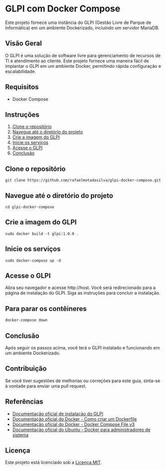 # GLPI com Docker Compose

Este projeto fornece uma instância do GLPI (Gestão Livre de Parque de Informática) em um ambiente Dockerizado, incluindo um servidor MariaDB.

## Visão Geral

O GLPI é uma solução de software livre para gerenciamento de recursos de TI e atendimento ao cliente. Este projeto fornece uma maneira fácil de implantar o GLPI em um ambiente Docker, permitindo rápida configuração e escalabilidade.

## Requisitos

* Docker Compose

## Instruções

1. [Clone o repositório](#clone-o-repositório)
2. [Navegue até o diretório do projeto](#navegue-até-o-diretório-do-projeto)
3. [Crie a imagem do GLPI](#crie-a-imagem-do-glpi)
4. [Inicie os serviços](#inicie-os-serviços)
5. [Acesse o GLPI](#acesse-o-glpi)
8. [Conclusão](#conclusão)

## Clone o repositório

```
git clone https://github.com/rafaelmotadasilva/glpi-docker-compose.git
```

## Navegue até o diretório do projeto

```
cd glpi-docker-compose
```

## Crie a imagem do GLPI

```
sudo docker build -t glpi:1.0.0 .
```

## Inicie os serviços

```
sudo docker-compose up -d
```

## Acesse o GLPI

Abra seu navegador e acesse http://host. Você será redirecionado para a página de instalação do GLPI. Siga as instruções para concluir a instalação.

## Para parar os contêineres

```bash
docker-compose down
```

## Conclusão

Após seguir os passos acima, você terá o GLPI instalado e funcionando em um ambiente Dockerizado.

## Contribuição

Se você tiver sugestões de melhorias ou correções para este guia, sinta-se à vontade para enviar uma pull request.

## Referências

- [Documentação oficial de instalação do GLPI](https://glpi-install.readthedocs.io/pt/latest/)
- [Documentação oficial do Docker - Como criar um Dockerfile](https://docs.docker.com/engine/reference/builder/)
- [Documentação oficial do Docker - Docker Compose File v3](https://docs.docker.com/compose/compose-file/compose-file-v3/)
- [Documentação oficial do Ubuntu - Docker para administradores de sistema](https://ubuntu.com/server/docs/docker-for-system-admins)

## Licença

Este projeto está licenciado sob a [Licença MIT](LICENSE).

